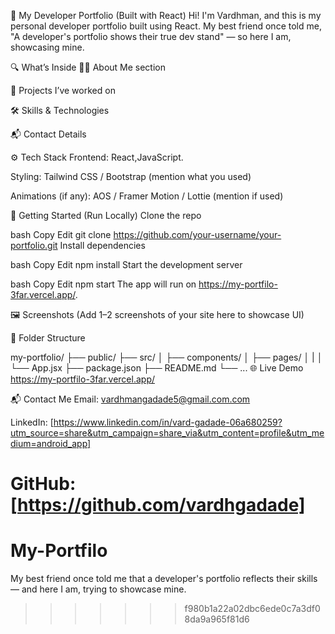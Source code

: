
💼 My Developer Portfolio (Built with React)
Hi! I'm Vardhman, and this is my personal developer portfolio built using React.
My best friend once told me, "A developer's portfolio shows their true dev stand" — so here I am, showcasing mine.

🔍 What’s Inside
👨‍💻 About Me section

💼 Projects I’ve worked on

🛠️ Skills & Technologies

📬 Contact Details

⚙️ Tech Stack
Frontend: React,JavaScript.

Styling: Tailwind CSS / Bootstrap (mention what you used)

Animations (if any): AOS / Framer Motion / Lottie (mention if used)

🚀 Getting Started (Run Locally)
Clone the repo

bash
Copy
Edit
git clone https://github.com/your-username/your-portfolio.git
Install dependencies

bash
Copy
Edit
npm install
Start the development server

bash
Copy
Edit
npm start
The app will run on https://my-portfilo-3far.vercel.app/.

🖼️ Screenshots
(Add 1–2 screenshots of your site here to showcase UI)

📁 Folder Structure

my-portfolio/
├── public/
├── src/
│   ├── components/
│   ├── pages/
│   |
│   └── App.jsx
├── package.json
├── README.md
└── ...
🌐 Live Demo
https://my-portfilo-3far.vercel.app/

📬 Contact Me
Email: vardhmangadade5@gmail.com.com

LinkedIn: [https://www.linkedin.com/in/vard-gadade-06a680259?utm_source=share&utm_campaign=share_via&utm_content=profile&utm_medium=android_app]

GitHub: [https://github.com/vardhgadade]
=======
# My-Portfilo
My best friend once told me that a developer's portfolio reflects their skills — and here I am, trying to showcase mine.
>>>>>>> f980b1a22a02dbc6ede0c7a3df08da9a965f81d6
